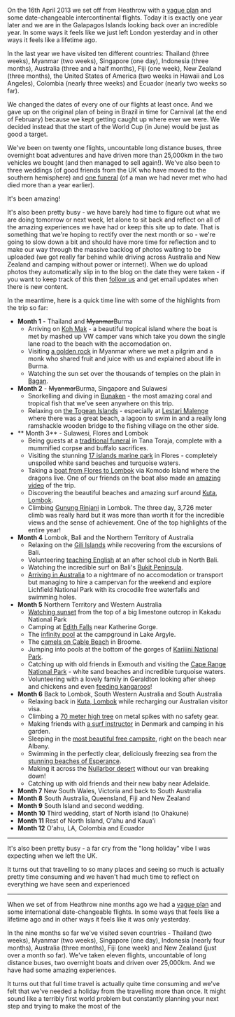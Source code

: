 On the 16th April 2013 we set off from Heathrow with a [vague plan](/blog/planning/whats-the-plan/) and
some date-changeable intercontinental flights. Today it is exactly one year later and we are in the
Galapagos Islands looking back over an incredible year. In some ways it feels like we just left London
yesterday and in other ways it feels like a lifetime ago.

In the last year we have visited ten different countries: Thailand (three weeks), Myanmar (two weeks), 
Singapore (one day), Indonesia (three months), Australia (three and a half months), Fiji (one week), 
New Zealand (three months), the United States of America (two weeks in Hawaii and Los Angeles), Colombia
(nearly three weeks) and Ecuador (nearly two weeks so far). 

We changed the dates of every one of our flights at least once. And we gave up on the original plan of being
in Brazil in time for Carnival (at the end of February) because we kept getting caught up where ever we were. 
We decided instead that the start of the World Cup (in June) would be just as good a target.

We've been on twenty one flights, uncountable long distance buses, three overnight boat adventures and 
have driven more than 25,000km in the two vehicles we bought (and then managed to sell again!). 
We've also been to three weddings (of good friends from the UK who have moved to the southern hemisphere) 
and [one funeral](blog/indonesia/tana-toraja/) (of a man we had never met who had died more than a year 
earlier).

It's been amazing!

It's also been pretty busy - we have barely had time to figure out what we are doing tomorrow or next week,
let alone to sit back and reflect on all of the amazing experiences we have had or keep this site up 
to date. That is something that we're hoping to rectify over the next month or so - we're going to slow down
a bit and should have more time for reflection and to make our way through the massive backlog of photos 
waiting to be uploaded (we got really far behind while driving across Australia and
New Zealand and camping without power or internet). When we do upload photos they automatically slip in
to the blog on the date they were taken - if you want to keep track of this then [follow us](/follow-us/) 
and get email updates when there is new content.

In the meantime, here is a quick time line with some of the highlights from the trip so far:

 * **Month 1** - Thailand and ~~Myanmar~~Burma
   * Arriving on [Koh Mak](/photos/72157633406184851/) - a beautiful tropical island where the boat is met by 
     mashed up VW camper vans which take you down the single lane road to the beach with the accomodation on.
   * Visiting [a golden rock](/photos/72157633847610282/) in Myanmar where we met a pilgrim and a monk who
     shared fruit and juice with us and explained about life in Burma.
   * Watching the sun set over the thousands of temples on the plain in [Bagan](/photos/72157634276252386/).
 * **Month 2** - ~~Myanmar~~Burma, Singapore and Sulawesi
   * Snorkelling and diving in [Bunaken](/photos/72157634289527793/) - the most amazing coral and tropical fish
     that we've seen anywhere on this trip.
   * Relaxing on [the Togean Islands](/blog/indonesia/island-hopping-in-sulawesi/) - especially at 
     [Lestari Malenge](/photos/72157634713459842/) where there was a great beach, a lagoon to swim in and a 
     really long ramshackle wooden bridge to the fishing village on the other side.
 * ** Month 3** - Sulawesi, Flores and Lombok
   * Being guests at a [traditional funeral](/blog/indonesia/tana-toraja/) in Tana Toraja, complete with a
     mummified corpse and buffalo sacrifices.
   * Visiting the stunning [17 islands marine park](/photos/72157634900828839/) in Flores - completely unspoiled
     white sand beaches and turquoise waters.
   * Taking a [boat from Flores to Lombok](/photos/72157634929892071/) via Komodo Island where the dragons live. 
     One of our friends on the boat also made an [amazing video](http://youtu.be/_e5U6_CJ_s8) of the trip.
   * Discovering the beautiful beaches and amazing surf around [Kuta, Lombok](/photos/72157635443329429/).
   * Climbing [Gunung Rinjani](/photos/72157638024700505/) in Lombok. The three day, 3,726 meter climb was really
     hard but it was more than worth it for the incredible views and the sense of achievement. One of the top
     highlights of the entire year!
 * **Month 4** Lombok, Bali and the Northern Territory of Australia
   * Relaxing on the [Gili Islands](/photos/72157638027135023/) while recovering from the excursions of Bali.
   * Volunteering [teaching English](/photos/72157638790186545/) at an after school club in North Bali.
   * Watching the incredible surf on Bali's [Bukit Peninsula](/photos/72157638977793484/).
   * [Arriving in Australia](/blog/australia/ozzie-beginnings/) to a nightmare of no accomodation or transport but
     managing to hire a campervan for the weekend and explore Lichfield National Park with its crocodile free 
     waterfalls and swimming holes.
 * **Month 5** Northern Territory and Western Australia
   * [Watching sunset](/photos/72157639008018693/11545674595.html) from the top of a big limestone outcrop in 
     Kakadu National Park
   * Camping at [Edith Falls](#) near Katherine Gorge. 
   * The [infinity pool]() at the campground in Lake Argyle.
   * The [camels on Cable Beach]() in Broome.
   * Jumping into pools at the bottom of the gorges of [Karijini National Park]().
   * Catching up with old friends in Exmouth and visiting the [Cape Range National Park]() - white sand beaches and 
     incredible turquoise waters.
   * Volunteering with a lovely family in Geraldton looking after sheep and chickens and even [feeding kangaroos]()!
 * **Month 6** Back to Lombok, South Western Australia and South Australia
   * Relaxing back in [Kuta, Lombok](/photos/72157640671515293/) while recharging our Australian visitor visa.
   * Climbing a [70 meter high tree]() on metal spikes with no safety gear.
   * Making friends with [a surf instructor]() in Denmark and camping in his garden.
   * Sleeping in the [most beautiful free campsite](), right on the beach near Albany.
   * Swimming in the perfectly clear, deliciously freezing sea from the [stunning beaches of Esperance]().
   * Making it across the [Nullarbor desert]() without our van breaking down!
   * Catching up with old friends and their new baby near Adelaide.
 * **Month 7** New South Wales, Victoria and back to South Australia
 * **Month 8** South Australia, Queensland, Fiji and New Zealand
 * **Month 9** South Island and second wedding.
 * **Month 10** Third wedding, start of North island (to Ohakune)
 * **Month 11** Rest of North Island, O'ahu and Kaua'i
 * **Month 12** O'ahu, LA, Colombia and Ecuador

---

It's also been pretty busy - a far cry from the "long holiday" vibe I was expecting when we left the UK.

It turns out that travelling to so many places and seeing so much is actually pretty time consuming and we
haven't had much time to reflect on everything we have seen and experienced

---



When we set of from Heathrow nine months ago we had a [vague plan](/blog/planning/whats-the-plan/) and
some international date-changeable flights. In some ways that feels like a lifetime ago and in other ways
it feels like it was only yesterday.

In the nine months so far we've visited seven countries - Thailand (two weeks), Myanmar (two weeks), 
Singapore (one day), Indonesia (nearly four months), Australia (three months), Fiji (one week) and New Zealand
(just over a month so far). We've taken eleven flights, uncountable of long distance buses, two overnight boats
and driven over 25,000km. And we have had some amazing experiences.

It turns out that full time travel is actually quite time consuming and we've felt that we've needed a holiday
from the travelling more than once. It might sound like a terribly first world problem but constantly planning
your next step and trying to make the most of the